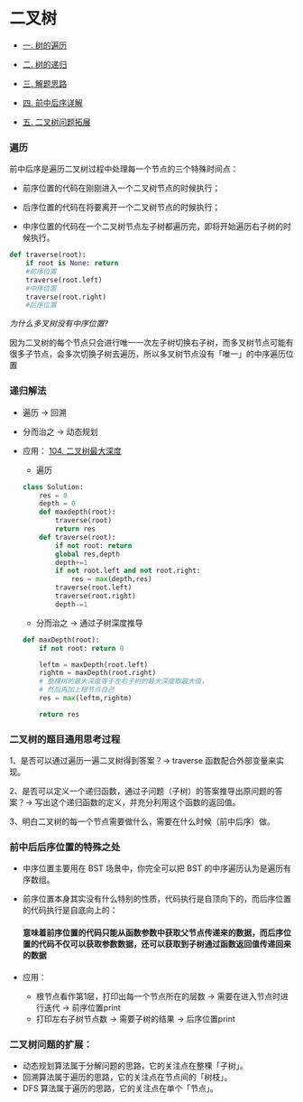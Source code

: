 二叉树
===
* [一. 树的遍历](#遍历)

* [二. 树的递归](#递归解法)

* [三. 解题思路](#二叉树的题目通用思考过程)

* [四. 前中后序详解](#前中后后序位置的特殊之处)

* [五. 二叉树问题拓展](#二叉树问题的扩展：)

### 遍历
前中后序是遍历二叉树过程中处理每一个节点的三个特殊时间点：

- 前序位置的代码在刚刚进入一个二叉树节点的时候执行；

- 后序位置的代码在将要离开一个二叉树节点的时候执行；

- 中序位置的代码在一个二叉树节点左子树都遍历完，即将开始遍历右子树的时候执行。

```python
def traverse(root):
    if root is None: return
    #前序位置
    traverse(root.left)
    #中序位置
    traverse(root.right)
    #后序位置
```

*为什么多叉树没有中序位置?*

因为二叉树的每个节点只会进行唯一一次左子树切换右子树，而多叉树节点可能有很多子节点，会多次切换子树去遍历，所以多叉树节点没有「唯一」的中序遍历位置
### 递归解法
- 遍历 -> 回溯
- 分而治之 -> 动态规划

- 应用：
[104. 二叉树最大深度](https://leetcode.cn/problems/maximum-depth-of-binary-tree/) 
    - 遍历
    ```python
    class Solution:
        res = 0
        depth = 0
        def maxdepth(root):
            traverse(root)
            return res
        def traverse(root):
            if not root: return
            global res,depth
            depth+=1
            if not root.left and not root.right:
                res = max(depth,res)
            traverse(root.left)
            traverse(root.right)
            depth-=1
    ```
    - 分而治之 -> 通过子树深度推导
    ```python
    def maxDepth(root):
        if not root: return 0

        leftm = maxDepth(root.left)
        rightm = maxDepth(root.right)
        # 整棵树的最大深度等于左右子树的最大深度取最大值，
        # 然后再加上根节点自己
        res = max(leftm,rightm)

        return res
    
    ```
### 二叉树的题目通用思考过程

1、是否可以通过遍历一遍二叉树得到答案？-> traverse 函数配合外部变量来实现。

2、是否可以定义一个递归函数，通过子问题（子树）的答案推导出原问题的答案？-> 写出这个递归函数的定义，并充分利用这个函数的返回值。

3、明白二叉树的每一个节点需要做什么，需要在什么时候（前中后序）做。

### 前中后后序位置的特殊之处

- 中序位置主要用在 BST 场景中，你完全可以把 BST 的中序遍历认为是遍历有序数组。

- 前序位置本身其实没有什么特别的性质，代码执行是自顶向下的，而后序位置的代码执行是自底向上的：
    #### 意味着前序位置的代码只能从函数参数中获取父节点传递来的数据，而后序位置的代码不仅可以获取参数数据，还可以获取到子树通过函数返回值传递回来的数据 ####

- 应用：
    - 根节点看作第1层，打印出每一个节点所在的层数 -> 需要在进入节点时进行迭代 -> 前序位置print 
    - 打印左右子树节点数 -> 需要子树的结果 -> 后序位置print 

### 二叉树问题的扩展：

- 动态规划算法属于分解问题的思路，它的关注点在整棵「子树」。
- 回溯算法属于遍历的思路，它的关注点在节点间的「树枝」。
- DFS 算法属于遍历的思路，它的关注点在单个「节点」。
